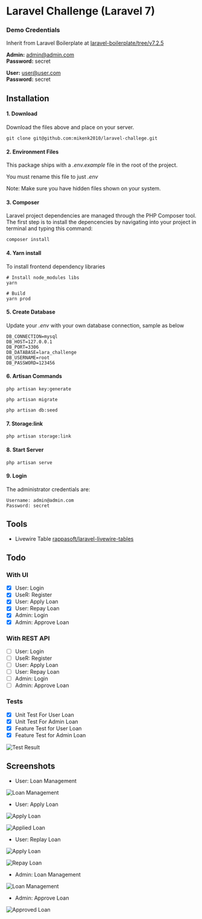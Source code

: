 # Laravel Challenge (Laravel 7)


### Demo Credentials
Inherit from Laravel Boilerplate at [laravel-boilerplate/tree/v7.2.5](https://github.com/rappasoft/laravel-boilerplate/tree/v7.2.5)

**Admin:** admin@admin.com  
**Password:** secret

**User:** user@user.com  
**Password:** secret

## Installation
#### 1. Download
Download the files above and place on your server.

```
git clone git@github.com:mikenk2010/laravel-challege.git
```

#### 2. Environment Files
This package ships with a *.env.example* file in the root of the project.

You must rename this file to just *.env*

Note: Make sure you have hidden files shown on your system.

#### 3. Composer
Laravel project dependencies are managed through the PHP Composer tool. The first step is to install the depencencies by navigating into your project in terminal and typing this command:

```
composer install
```

#### 4. Yarn install 
To install frontend dependency libraries

```
# Install node_modules libs
yarn

# Build
yarn prod
```

#### 5. Create Database
Update your *.env* with your own database connection, sample as below

```
DB_CONNECTION=mysql
DB_HOST=127.0.0.1
DB_PORT=3306
DB_DATABASE=lara_challenge
DB_USERNAME=root
DB_PASSWORD=123456
```

#### 6. Artisan Commands

```
php artisan key:generate

php artisan migrate

php artisan db:seed
```

#### 7. Storage:link

```
php artisan storage:link
```

#### 8. Start Server

```
php artisan serve
```

#### 9. Login

The administrator credentials are:

```
Username: admin@admin.com
Password: secret
```

## Tools
- Livewire Table [rappasoft/laravel-livewire-tables](https://github.com/rappasoft/laravel-livewire-tables)

## Todo

### With UI
- [x] User: Login 
- [x] UseR: Register
- [x] User: Apply Loan 
- [x] User: Repay Loan
- [x] Admin: Login
- [x] Admin: Approve Loan

### With REST API
- [ ] User: Login
- [ ] UseR: Register
- [ ] User: Apply Loan
- [ ] User: Repay Loan
- [ ] Admin: Login
- [ ] Admin: Approve Loan

### Tests
- [x] Unit Test For User Loan
- [x] Unit Test For Admin Loan
- [x] Feature Test for User Loan
- [x] Feature Test for Admin Loan 

![Test Result](https://i.imgur.com/nCUtY2R.png)

## Screenshots
- User: Loan Management

![Loan Management](https://i.imgur.com/RBZVAfn.png)

- User: Apply Loan

![Apply Loan](https://i.imgur.com/fItMCiB.png)

![Applied Loan](https://i.imgur.com/UZd5Uzl.png)


- User: Replay Loan

![Apply Loan](https://i.imgur.com/Z8PgbhU.png)

![Repay Loan](https://i.imgur.com/9T5tYs9.png)

- Admin: Loan Management

![Loan Management](https://i.imgur.com/5DH8rYN.pngg)

- Admin: Approve Loan

![Approved Loan](https://i.imgur.com/jRZReeg.png)

